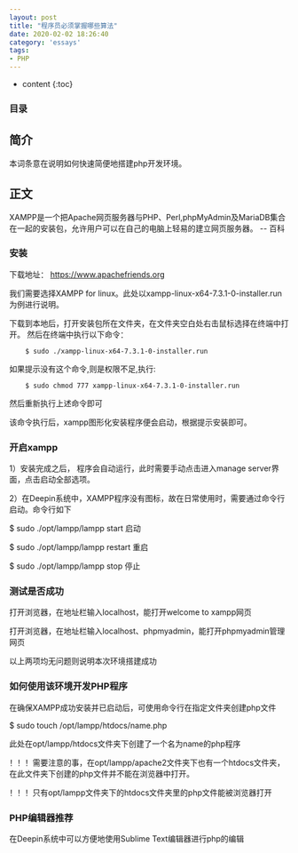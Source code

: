 ```yaml
---
layout: post
title: "程序员必须掌握哪些算法"
date: 2020-02-02 18:26:40
category: 'essays'
tags:
- PHP
---
```

* content
{:toc}









<section>
                <div class="before">
                    <div class="other">
                    </div>
                </div>
                <div class="new-box">
                    <div id="mw-content-text" lang="zh-CN" dir="ltr" class="mw-content-ltr"><div id="toc" class="toc"><div id="toctitle"><h3>目录</h3></div>

</div>

<h1><span class="mw-headline" id=".E7.AE.80.E4.BB.8B">简介</span></h1>
<p>本词条意在说明如何快速简便地搭建php开发环境。</p>
<h1><span class="mw-headline" id=".E6.AD.A3.E6.96.87">正文</span></h1>
<p>XAMPP是一个把Apache网页服务器与PHP、Perl,phpMyAdmin及MariaDB集合在一起的安装包，允许用户可以在自己的电脑上轻易的建立网页服务器。  -- 百科</p>
<h3><span class="mw-headline" id=".E5.AE.89.E8.A3.85">安装</span></h3>
<p>下载地址： <a rel="nofollow" class="external free" href="https://www.apachefriends.org">https://www.apachefriends.org</a></p>
<p>我们需要选择XAMPP for linux。此处以xampp-linux-x64-7.3.1-0-installer.run为例进行说明。</p>
<p>下载到本地后，打开安装包所在文件夹，在文件夹空白处右击鼠标选择在终端中打开。
然后在终端中执行以下命令：</p>
<pre><code>    $ sudo ./xampp-linux-x64-7.3.1-0-installer.run</code></pre>
<p>如果提示没有这个命令,则是权限不足,执行:</p>
<pre><code>    $ sudo chmod 777 xampp-linux-x64-7.3.1-0-installer.run</code></pre>
<p>然后重新执行上述命令即可</p>
<p>该命令执行后，xampp图形化安装程序便会启动，根据提示安装即可。</p>
<h3><span class="mw-headline" id=".E5.BC.80.E5.90.AFxampp">开启xampp</span></h3>
<p>1）安装完成之后， 程序会自动运行，此时需要手动点击进入manage server界面，点击启动全部选项。</p>
<p>2）在Deepin系统中，XAMPP程序没有图标，故在日常使用时，需要通过命令行启动。命令行如下</p>
<p>$ sudo ./opt/lampp/lampp start         启动</p>
<p>$ sudo ./opt/lampp/lampp restart     重启</p>
<p>$ sudo ./opt/lampp/lampp stop         停止</p>
<h3><span class="mw-headline" id=".E6.B5.8B.E8.AF.95.E6.98.AF.E5.90.A6.E6.88.90.E5.8A.9F">测试是否成功</span></h3>
<p>打开浏览器，在地址栏输入localhost，能打开welcome to xampp网页</p>
<p>打开浏览器，在地址栏输入localhost、phpmyadmin，能打开phpmyadmin管理网页</p>
<p>以上两项均无问题则说明本次环境搭建成功</p>
<h3><span class="mw-headline" id=".E5.A6.82.E4.BD.95.E4.BD.BF.E7.94.A8.E8.AF.A5.E7.8E.AF.E5.A2.83.E5.BC.80.E5.8F.91PHP.E7.A8.8B.E5.BA.8F">如何使用该环境开发PHP程序</span></h3>
<p>在确保XAMPP成功安装并已启动后，可使用命令行在指定文件夹创建php文件</p>
<p>$ sudo touch /opt/lampp/htdocs/name.php</p>
<p>此处在opt/lampp/htdocs文件夹下创建了一个名为name的php程序</p>
<p>！！！需要注意的事，在opt/lampp/apache2文件夹下也有一个htdocs文件夹，在此文件夹下创建的php文件并不能在浏览器中打开。</p>
<p>！！！只有opt/lampp文件夹下的htdocs文件夹里的php文件能被浏览器打开</p>
<h3><span class="mw-headline" id="PHP.E7.BC.96.E8.BE.91.E5.99.A8.E6.8E.A8.E8.8D.90">PHP编辑器推荐</span></h3>
<p>在Deepin系统中可以方便地使用Sublime Text编辑器进行php的编辑</p>

<!-- 
NewPP limit report
Cached time: 20190903053453
Cache expiry: 86400
Dynamic content: false
CPU time usage: 0.004 seconds
Real time usage: 0.006 seconds
Preprocessor visited node count: 1/1000000
Preprocessor generated node count: 4/1000000
Post‐expand include size: 0/2097152 bytes
Template argument size: 0/2097152 bytes
Highest expansion depth: 1/40
Expensive parser function count: 0/100
-->

<!-- 
Transclusion expansion time report (%,ms,calls,template)
100.00%    0.000      1 - -total
-->

<!-- Saved in parser cache with key mediawiki:pcache:idhash:457-0!*!*!!zh-cn!*!* and timestamp 20190903053453 and revision id 1784
 -->
</div>                </div>
            </section>